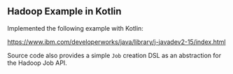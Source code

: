 
## Hadoop Example in Kotlin

Implemented the following example with Kotlin:
 
https://www.ibm.com/developerworks/java/library/j-javadev2-15/index.html

Source code also provides a simple `Job` creation DSL as an abstraction for the Hadoop Job API.